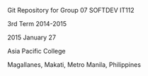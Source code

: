 Git Repository for Group 07 SOFTDEV IT112

3rd Term 2014-2015

2015 January 27

Asia Pacific College

Magallanes, Makati, Metro Manila, Philippines